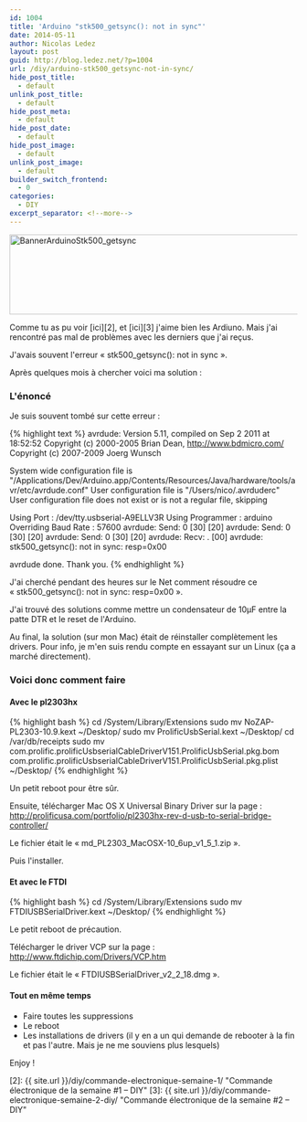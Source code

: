 ```yaml
---
id: 1004
title: 'Arduino "stk500_getsync(): not in sync"'
date: 2014-05-11
author: Nicolas Ledez
layout: post
guid: http://blog.ledez.net/?p=1004
url: /diy/arduino-stk500_getsync-not-in-sync/
hide_post_title:
  - default
unlink_post_title:
  - default
hide_post_meta:
  - default
hide_post_date:
  - default
hide_post_image:
  - default
unlink_post_image:
  - default
builder_switch_frontend:
  - 0
categories:
  - DIY
excerpt_separator: <!--more-->
---
```

[<img class="alignnone size-full wp-image-1019" src="{{ site.url }}/images/2014/05/BannerArduinoStk500_getsync.jpg" alt="BannerArduinoStk500_getsync" width="751" height="140" />][1]

Comme tu as pu voir [ici][2], et [ici][3] j'aime bien les Ardiuno. Mais j'ai rencontré pas mal de problèmes avec les derniers que j'ai reçus.

J'avais souvent l'erreur &laquo;&nbsp;stk500_getsync(): not in sync&nbsp;&raquo;.

Après quelques mois à chercher voici ma solution :<!--more-->

### L'énoncé

Je suis souvent tombé sur cette erreur :

{% highlight text %}
avrdude: Version 5.11, compiled on Sep 2 2011 at 18:52:52
Copyright (c) 2000-2005 Brian Dean, http://www.bdmicro.com/
Copyright (c) 2007-2009 Joerg Wunsch

System wide configuration file is "/Applications/Dev/Arduino.app/Contents/Resources/Java/hardware/tools/avr/etc/avrdude.conf"
User configuration file is "/Users/nico/.avrduderc"
User configuration file does not exist or is not a regular file, skipping

Using Port : /dev/tty.usbserial-A9ELLV3R
Using Programmer : arduino
Overriding Baud Rate : 57600
avrdude: Send: 0 [30] [20]
avrdude: Send: 0 [30] [20]
avrdude: Send: 0 [30] [20]
avrdude: Recv: . [00]
avrdude: stk500_getsync(): not in sync: resp=0x00

avrdude done. Thank you.
{% endhighlight %}

J'ai cherché pendant des heures sur le Net comment résoudre ce &laquo;&nbsp;stk500_getsync(): not in sync: resp=0x00&nbsp;&raquo;.

J'ai trouvé des solutions comme mettre un condensateur de 10µF entre la patte DTR et le reset de l'Arduino.

Au final, la solution (sur mon Mac) était de réinstaller complètement les drivers. Pour info, je m'en suis rendu compte en essayant sur un Linux (ça a marché directement).

### Voici donc comment faire

#### Avec le pl2303hx

{% highlight bash %}
cd /System/Library/Extensions
sudo mv NoZAP-PL2303-10.9.kext ~/Desktop/
sudo mv ProlificUsbSerial.kext ~/Desktop/
cd /var/db/receipts
sudo mv com.prolific.prolificUsbserialCableDriverV151.ProlificUsbSerial.pkg.bom com.prolific.prolificUsbserialCableDriverV151.ProlificUsbSerial.pkg.plist ~/Desktop/
{% endhighlight %}

Un petit reboot pour être sûr.

Ensuite, télécharger Mac OS X Universal Binary Driver sur la page :  
<http://prolificusa.com/portfolio/pl2303hx-rev-d-usb-to-serial-bridge-controller/>

Le fichier était le &laquo;&nbsp;md\_PL2303\_MacOSX-10\_6up\_v1\_5\_1.zip&nbsp;&raquo;.

Puis l'installer.

#### Et avec le FTDI

{% highlight bash %}
cd /System/Library/Extensions
sudo mv FTDIUSBSerialDriver.kext ~/Desktop/
{% endhighlight %}

Le petit reboot de précaution.

Télécharger le driver VCP sur la page :  
<http://www.ftdichip.com/Drivers/VCP.htm>

Le fichier était le &laquo;&nbsp;FTDIUSBSerialDriver\_v2\_2_18.dmg&nbsp;&raquo;.

#### Tout en même temps

  * Faire toutes les suppressions
  * Le reboot
  * Les installations de drivers (il y en a un qui demande de rebooter à la fin et pas l'autre. Mais je ne me souviens plus lesquels)

Enjoy !

 [1]: 2014/05/BannerArduinoStk500_getsync.jpg
 [2]: {{ site.url }}/diy/commande-electronique-semaine-1/ "Commande électronique de la semaine #1 – DIY"
 [3]: {{ site.url }}/diy/commande-electronique-semaine-2-diy/ "Commande électronique de la semaine #2 – DIY"
